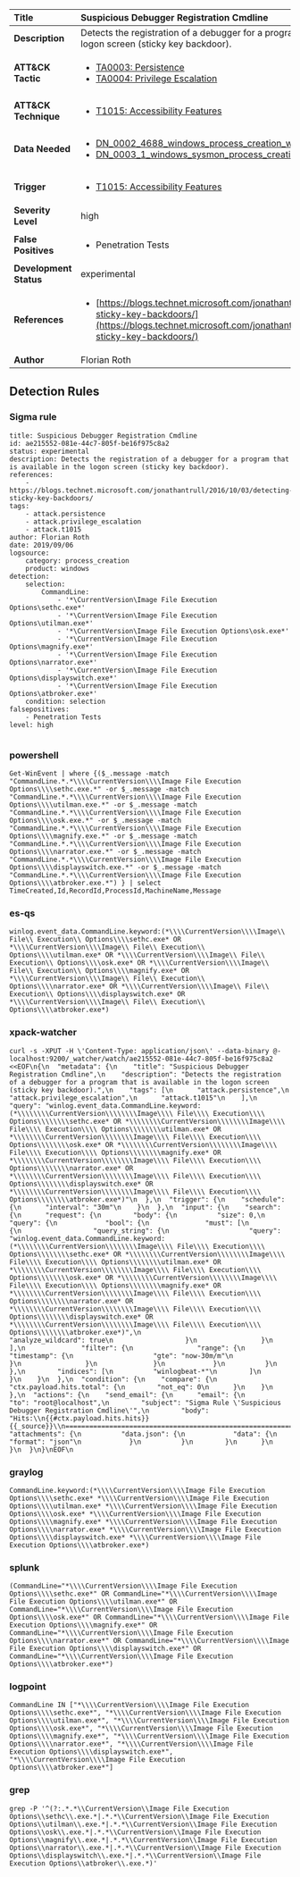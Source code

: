 | Title                    | Suspicious Debugger Registration Cmdline       |
|:-------------------------|:------------------|
| **Description**          | Detects the registration of a debugger for a program that is available in the logon screen (sticky key backdoor). |
| **ATT&amp;CK Tactic**    |  <ul><li>[TA0003: Persistence](https://attack.mitre.org/tactics/TA0003)</li><li>[TA0004: Privilege Escalation](https://attack.mitre.org/tactics/TA0004)</li></ul>  |
| **ATT&amp;CK Technique** | <ul><li>[T1015: Accessibility Features](https://attack.mitre.org/techniques/T1015)</li></ul>  |
| **Data Needed**          | <ul><li>[DN_0002_4688_windows_process_creation_with_commandline](../Data_Needed/DN_0002_4688_windows_process_creation_with_commandline.md)</li><li>[DN_0003_1_windows_sysmon_process_creation](../Data_Needed/DN_0003_1_windows_sysmon_process_creation.md)</li></ul>  |
| **Trigger**              | <ul><li>[T1015: Accessibility Features](../Triggers/T1015.md)</li></ul>  |
| **Severity Level**       | high |
| **False Positives**      | <ul><li>Penetration Tests</li></ul>  |
| **Development Status**   | experimental |
| **References**           | <ul><li>[https://blogs.technet.microsoft.com/jonathantrull/2016/10/03/detecting-sticky-key-backdoors/](https://blogs.technet.microsoft.com/jonathantrull/2016/10/03/detecting-sticky-key-backdoors/)</li></ul>  |
| **Author**               | Florian Roth |


## Detection Rules

### Sigma rule

```
title: Suspicious Debugger Registration Cmdline
id: ae215552-081e-44c7-805f-be16f975c8a2
status: experimental
description: Detects the registration of a debugger for a program that is available in the logon screen (sticky key backdoor).
references:
    - https://blogs.technet.microsoft.com/jonathantrull/2016/10/03/detecting-sticky-key-backdoors/
tags:
    - attack.persistence
    - attack.privilege_escalation
    - attack.t1015
author: Florian Roth
date: 2019/09/06
logsource:
    category: process_creation
    product: windows
detection:
    selection:
        CommandLine:
            - '*\CurrentVersion\Image File Execution Options\sethc.exe*'
            - '*\CurrentVersion\Image File Execution Options\utilman.exe*'
            - '*\CurrentVersion\Image File Execution Options\osk.exe*'
            - '*\CurrentVersion\Image File Execution Options\magnify.exe*'
            - '*\CurrentVersion\Image File Execution Options\narrator.exe*'
            - '*\CurrentVersion\Image File Execution Options\displayswitch.exe*'
            - '*\CurrentVersion\Image File Execution Options\atbroker.exe*'
    condition: selection
falsepositives:
    - Penetration Tests
level: high
        

```





### powershell
    
```
Get-WinEvent | where {($_.message -match "CommandLine.*.*\\\\CurrentVersion\\\\Image File Execution Options\\\\sethc.exe.*" -or $_.message -match "CommandLine.*.*\\\\CurrentVersion\\\\Image File Execution Options\\\\utilman.exe.*" -or $_.message -match "CommandLine.*.*\\\\CurrentVersion\\\\Image File Execution Options\\\\osk.exe.*" -or $_.message -match "CommandLine.*.*\\\\CurrentVersion\\\\Image File Execution Options\\\\magnify.exe.*" -or $_.message -match "CommandLine.*.*\\\\CurrentVersion\\\\Image File Execution Options\\\\narrator.exe.*" -or $_.message -match "CommandLine.*.*\\\\CurrentVersion\\\\Image File Execution Options\\\\displayswitch.exe.*" -or $_.message -match "CommandLine.*.*\\\\CurrentVersion\\\\Image File Execution Options\\\\atbroker.exe.*") } | select TimeCreated,Id,RecordId,ProcessId,MachineName,Message
```


### es-qs
    
```
winlog.event_data.CommandLine.keyword:(*\\\\CurrentVersion\\\\Image\\ File\\ Execution\\ Options\\\\sethc.exe* OR *\\\\CurrentVersion\\\\Image\\ File\\ Execution\\ Options\\\\utilman.exe* OR *\\\\CurrentVersion\\\\Image\\ File\\ Execution\\ Options\\\\osk.exe* OR *\\\\CurrentVersion\\\\Image\\ File\\ Execution\\ Options\\\\magnify.exe* OR *\\\\CurrentVersion\\\\Image\\ File\\ Execution\\ Options\\\\narrator.exe* OR *\\\\CurrentVersion\\\\Image\\ File\\ Execution\\ Options\\\\displayswitch.exe* OR *\\\\CurrentVersion\\\\Image\\ File\\ Execution\\ Options\\\\atbroker.exe*)
```


### xpack-watcher
    
```
curl -s -XPUT -H \'Content-Type: application/json\' --data-binary @- localhost:9200/_watcher/watch/ae215552-081e-44c7-805f-be16f975c8a2 <<EOF\n{\n  "metadata": {\n    "title": "Suspicious Debugger Registration Cmdline",\n    "description": "Detects the registration of a debugger for a program that is available in the logon screen (sticky key backdoor).",\n    "tags": [\n      "attack.persistence",\n      "attack.privilege_escalation",\n      "attack.t1015"\n    ],\n    "query": "winlog.event_data.CommandLine.keyword:(*\\\\\\\\CurrentVersion\\\\\\\\Image\\\\ File\\\\ Execution\\\\ Options\\\\\\\\sethc.exe* OR *\\\\\\\\CurrentVersion\\\\\\\\Image\\\\ File\\\\ Execution\\\\ Options\\\\\\\\utilman.exe* OR *\\\\\\\\CurrentVersion\\\\\\\\Image\\\\ File\\\\ Execution\\\\ Options\\\\\\\\osk.exe* OR *\\\\\\\\CurrentVersion\\\\\\\\Image\\\\ File\\\\ Execution\\\\ Options\\\\\\\\magnify.exe* OR *\\\\\\\\CurrentVersion\\\\\\\\Image\\\\ File\\\\ Execution\\\\ Options\\\\\\\\narrator.exe* OR *\\\\\\\\CurrentVersion\\\\\\\\Image\\\\ File\\\\ Execution\\\\ Options\\\\\\\\displayswitch.exe* OR *\\\\\\\\CurrentVersion\\\\\\\\Image\\\\ File\\\\ Execution\\\\ Options\\\\\\\\atbroker.exe*)"\n  },\n  "trigger": {\n    "schedule": {\n      "interval": "30m"\n    }\n  },\n  "input": {\n    "search": {\n      "request": {\n        "body": {\n          "size": 0,\n          "query": {\n            "bool": {\n              "must": [\n                {\n                  "query_string": {\n                    "query": "winlog.event_data.CommandLine.keyword:(*\\\\\\\\CurrentVersion\\\\\\\\Image\\\\ File\\\\ Execution\\\\ Options\\\\\\\\sethc.exe* OR *\\\\\\\\CurrentVersion\\\\\\\\Image\\\\ File\\\\ Execution\\\\ Options\\\\\\\\utilman.exe* OR *\\\\\\\\CurrentVersion\\\\\\\\Image\\\\ File\\\\ Execution\\\\ Options\\\\\\\\osk.exe* OR *\\\\\\\\CurrentVersion\\\\\\\\Image\\\\ File\\\\ Execution\\\\ Options\\\\\\\\magnify.exe* OR *\\\\\\\\CurrentVersion\\\\\\\\Image\\\\ File\\\\ Execution\\\\ Options\\\\\\\\narrator.exe* OR *\\\\\\\\CurrentVersion\\\\\\\\Image\\\\ File\\\\ Execution\\\\ Options\\\\\\\\displayswitch.exe* OR *\\\\\\\\CurrentVersion\\\\\\\\Image\\\\ File\\\\ Execution\\\\ Options\\\\\\\\atbroker.exe*)",\n                    "analyze_wildcard": true\n                  }\n                }\n              ],\n              "filter": {\n                "range": {\n                  "timestamp": {\n                    "gte": "now-30m/m"\n                  }\n                }\n              }\n            }\n          }\n        },\n        "indices": [\n          "winlogbeat-*"\n        ]\n      }\n    }\n  },\n  "condition": {\n    "compare": {\n      "ctx.payload.hits.total": {\n        "not_eq": 0\n      }\n    }\n  },\n  "actions": {\n    "send_email": {\n      "email": {\n        "to": "root@localhost",\n        "subject": "Sigma Rule \'Suspicious Debugger Registration Cmdline\'",\n        "body": "Hits:\\n{{#ctx.payload.hits.hits}}{{_source}}\\n================================================================================\\n{{/ctx.payload.hits.hits}}",\n        "attachments": {\n          "data.json": {\n            "data": {\n              "format": "json"\n            }\n          }\n        }\n      }\n    }\n  }\n}\nEOF\n
```


### graylog
    
```
CommandLine.keyword:(*\\\\CurrentVersion\\\\Image File Execution Options\\\\sethc.exe* *\\\\CurrentVersion\\\\Image File Execution Options\\\\utilman.exe* *\\\\CurrentVersion\\\\Image File Execution Options\\\\osk.exe* *\\\\CurrentVersion\\\\Image File Execution Options\\\\magnify.exe* *\\\\CurrentVersion\\\\Image File Execution Options\\\\narrator.exe* *\\\\CurrentVersion\\\\Image File Execution Options\\\\displayswitch.exe* *\\\\CurrentVersion\\\\Image File Execution Options\\\\atbroker.exe*)
```


### splunk
    
```
(CommandLine="*\\\\CurrentVersion\\\\Image File Execution Options\\\\sethc.exe*" OR CommandLine="*\\\\CurrentVersion\\\\Image File Execution Options\\\\utilman.exe*" OR CommandLine="*\\\\CurrentVersion\\\\Image File Execution Options\\\\osk.exe*" OR CommandLine="*\\\\CurrentVersion\\\\Image File Execution Options\\\\magnify.exe*" OR CommandLine="*\\\\CurrentVersion\\\\Image File Execution Options\\\\narrator.exe*" OR CommandLine="*\\\\CurrentVersion\\\\Image File Execution Options\\\\displayswitch.exe*" OR CommandLine="*\\\\CurrentVersion\\\\Image File Execution Options\\\\atbroker.exe*")
```


### logpoint
    
```
CommandLine IN ["*\\\\CurrentVersion\\\\Image File Execution Options\\\\sethc.exe*", "*\\\\CurrentVersion\\\\Image File Execution Options\\\\utilman.exe*", "*\\\\CurrentVersion\\\\Image File Execution Options\\\\osk.exe*", "*\\\\CurrentVersion\\\\Image File Execution Options\\\\magnify.exe*", "*\\\\CurrentVersion\\\\Image File Execution Options\\\\narrator.exe*", "*\\\\CurrentVersion\\\\Image File Execution Options\\\\displayswitch.exe*", "*\\\\CurrentVersion\\\\Image File Execution Options\\\\atbroker.exe*"]
```


### grep
    
```
grep -P '^(?:.*.*\\CurrentVersion\\Image File Execution Options\\sethc\\.exe.*|.*.*\\CurrentVersion\\Image File Execution Options\\utilman\\.exe.*|.*.*\\CurrentVersion\\Image File Execution Options\\osk\\.exe.*|.*.*\\CurrentVersion\\Image File Execution Options\\magnify\\.exe.*|.*.*\\CurrentVersion\\Image File Execution Options\\narrator\\.exe.*|.*.*\\CurrentVersion\\Image File Execution Options\\displayswitch\\.exe.*|.*.*\\CurrentVersion\\Image File Execution Options\\atbroker\\.exe.*)'
```



